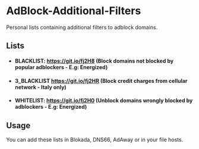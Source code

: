# AdBlock-Additional-Filters
Personal lists containing additional filters to adblock domains.

## Lists
- #### BLACKLIST: https://git.io/fj2H8 (Block domains not blocked by popular adblockers - E.g: Energized)
- #### 3_BLACKLIST https://git.io/fj2HR (Block credit charges from cellular network - Italy only)
- #### WHITELIST: https://git.io/fj2H0 (Unblock domains wrongly blocked by adblockers - E.g: Energized)

## Usage
You can add these lists in Blokada, DNS66, AdAway or in your file hosts.
